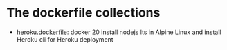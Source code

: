 # The dockerfile collections
* [heroku.dockerfile](https://hub.docker.com/r/hendryboyz/heroku): docker 20 install nodejs lts in Alpine Linux and install Heroku cli for Heroku deployment